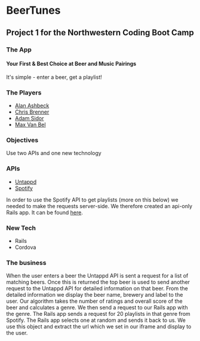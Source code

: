 # BeerTunes

## Project 1 for the Northwestern Coding Boot Camp

### The App

#### Your First & Best Choice at Beer and Music Pairings

It's simple - enter a beer, get a playlist!

### The Players

* [Alan Ashbeck](https://github.com/a-ashbeck)
* [Chris Brenner](https://github.com/cbrenner04)
* [Adam Sidor](https://github.com/AdamSidor)
* [Max Van Bel](https://github.com/mdvb1001)

### Objectives

Use two APIs and one new technology

### APIs

* [Untappd](https://untappd.com/api/docs)
* [Spotify](https://developer.spotify.com/web-api/)

In order to use the Spotify API to get playlists (more on this below) we needed
to make the requests server-side. We therefore created an api-only Rails app.
It can be found [here](https://github.com/a-ashbeck/BrewTunes_Rails_Server).

### New Tech

* Rails
* Cordova

### The business

When the user enters a beer the Untappd API is sent a request for a list of
matching beers. Once this is returned the top beer is used to send another
request to the Untappd API for detailed information on that beer. From the
detailed information we display the beer name, brewery and label to the user.
Our algorithm takes the number of ratings and overall score of the beer and
calculates a genre. We then send a request to our Rails app with the genre. The
Rails app sends a request for 20 playlists in that genre from Spotify. The Rails
app selects one at random and sends it back to us. We use this object and
extract the url which we set in our iframe and display to the user.
